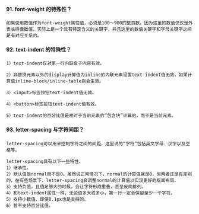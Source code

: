 #### 91. font-weight 的特殊性？

```
如果使用数值作为font-weight属性值，必须是100～900的整百数。因为这里的数值仅仅是外表长得像数值，实际上是一个具有特定含义的关键字，并且这里的数值关键字和字母关键字之间是有对应关系的。
```

#### 92. text-indent 的特殊性？

```
1）text-indent仅对第一行内联盒子内容有效。

2）非替换元素以外的display计算值为inline的内联元素设置text-indent值无效，如果计算值inline-block/inline-table则会生效。

3）<input>标签按钮text-indent值无效。

4）<button>标签按钮text-indent值有效。

5）text-indent的百分比值是相对于当前元素的“包含块”计算的，而不是当前元素。
```

#### 93. letter-spacing 与字符间距？

```
letter-spacing可以用来控制字符之间的间距，这里说的“字符”包括英文字母、汉字以及空格等。

letter-spacing具有以下一些特性。
1）继承性。
2）默认值是normal而不是0。虽然说正常情况下，normal的计算值就是0，但两者还是有差别的，在有些场景下，letter-spacing会调整normal的计算值以实现更好的版面布局。
3）支持负值，且值足够大的时候，会让字符形成重叠，甚至反向排列。
4）和text-indent属性一样，无论值多大或多小，第一行一定会保留至少一个字符。
5）支持小数值，即使0.1px也是支持的。
6）暂不支持百分比值。
```

